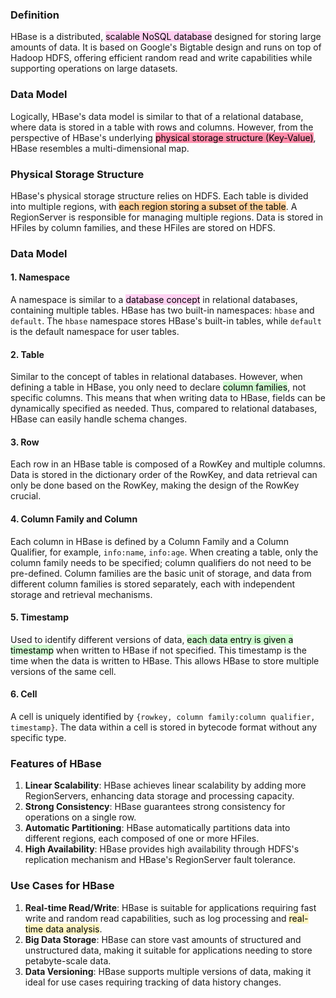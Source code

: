 ### Definition
HBase is a distributed, <mark style="background: #FFB8EBA6;">scalable NoSQL database</mark> designed for storing large amounts of data. It is based on Google's Bigtable design and runs on top of Hadoop HDFS, offering efficient random read and write capabilities while supporting operations on large datasets.

### Data Model
Logically, HBase's data model is similar to that of a relational database, where data is stored in a table with rows and columns. However, from the perspective of HBase's underlying <mark style="background: #FF5582A6;">physical storage structure (Key-Value)</mark>, HBase resembles a multi-dimensional map.

### Physical Storage Structure
HBase's physical storage structure relies on HDFS. Each table is divided into multiple regions, with <mark style="background: #FFB86CA6;">each region storing a subset of the table</mark>. A RegionServer is responsible for managing multiple regions. Data is stored in HFiles by column families, and these HFiles are stored on HDFS.

### Data Model

#### 1. Namespace
A namespace is similar to a <mark style="background: #FFB8EBA6;">database concept</mark> in relational databases, containing multiple tables. HBase has two built-in namespaces: `hbase` and `default`. The `hbase` namespace stores HBase's built-in tables, while `default` is the default namespace for user tables.

#### 2. Table
Similar to the concept of tables in relational databases. However, when defining a table in HBase, you only need to declare <mark style="background: #BBFABBA6;">column families</mark>, not specific columns. This means that when writing data to HBase, fields can be dynamically specified as needed. Thus, compared to relational databases, HBase can easily handle schema changes.

#### 3. Row
Each row in an HBase table is composed of a RowKey and multiple columns. Data is stored in the dictionary order of the RowKey, and data retrieval can only be done based on the RowKey, making the design of the RowKey crucial.

#### 4. Column Family and Column
Each column in HBase is defined by a Column Family and a Column Qualifier, for example, `info:name`, `info:age`. When creating a table, only the column family needs to be specified; column qualifiers do not need to be pre-defined. Column families are the basic unit of storage, and data from different column families is stored separately, each with independent storage and retrieval mechanisms.

#### 5. Timestamp
Used to identify different versions of data, <mark style="background: #BBFABBA6;">each data entry is given a timestamp</mark> when written to HBase if not specified. This timestamp is the time when the data is written to HBase. This allows HBase to store multiple versions of the same cell.

#### 6. Cell
A cell is uniquely identified by `{rowkey, column family:column qualifier, timestamp}`. The data within a cell is stored in bytecode format without any specific type.

### Features of HBase
1. **Linear Scalability**: HBase achieves linear scalability by adding more RegionServers, enhancing data storage and processing capacity.
2. **Strong Consistency**: HBase guarantees strong consistency for operations on a single row.
3. **Automatic Partitioning**: HBase automatically partitions data into different regions, each composed of one or more HFiles.
4. **High Availability**: HBase provides high availability through HDFS's replication mechanism and HBase's RegionServer fault tolerance.

### Use Cases for HBase
1. **Real-time Read/Write**: HBase is suitable for applications requiring fast write and random read capabilities, such as log processing and <mark style="background: #FFF3A3A6;">real-time data analysis</mark>.
2. **Big Data Storage**: HBase can store vast amounts of structured and unstructured data, making it suitable for applications needing to store petabyte-scale data.
3. **Data Versioning**: HBase supports multiple versions of data, making it ideal for use cases requiring tracking of data history changes.
